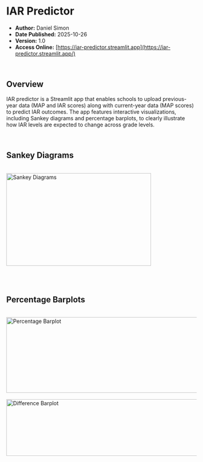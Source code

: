# IAR Predictor

- **Author:** Daniel Simon
- **Date Published:** 2025-10-26
- **Version:** 1.0
- **Access Online:** [https://iar-predictor.streamlit.app](https://iar-predictor.streamlit.app/)

<br>

## Overview

IAR predictor is a Streamlit app that enables schools to upload previous-year data (MAP and IAR scores) along with current-year data (MAP scores) to predict IAR outcomes. The app features interactive visualizations, including Sankey diagrams and percentage barplots, to clearly illustrate how IAR levels are expected to change across grade levels.

<br>

## Sankey Diagrams

<br>
<img width="383" height="245" alt="Sankey Diagrams" src="https://github.com/user-attachments/assets/d18e8ebd-5a3f-4f66-85e3-4dc457593a13" />

<br><br>

## Percentage Barplots

<br>
<img width="547" height="200" alt="Percentage Barplot" src="https://github.com/user-attachments/assets/88fc950f-ae93-4636-af22-1829ece511db" />
<br><br>
<img width="547" height="150" alt="Difference Barplot" src="https://github.com/user-attachments/assets/7d0db54f-422b-44e7-8ed9-7a48520332c0" />
